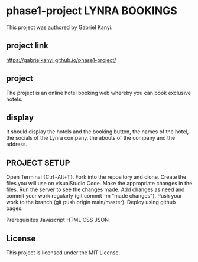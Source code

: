 # phase1-project LYNRA BOOKINGS
This project was authored by Gabriel Kanyi.
## project link
https://gabrielkanyi.github.io/phase1-project/

## project
The project is an online hotel booking web whereby you can book exclusive hotels.

## display
It should display the hotels and the booking button, the names of the hotel, the socials of the Lynra company, the abouts of the company and the address.

## PROJECT SETUP
Open Terminal {Ctrl+Alt+T}.
Fork into the repository and clone.
Create the files you will use on visualStudio Code.
Make the appropriate changes in the files.
Run the server to see the changes made.
Add changes as need and commit your work regularly (git commit -m "made changes").
Push your work to the branch (git push origin main/master).
Deploy using github pages.

Prerequisites
Javascript
HTML
CSS
JSON

## License
This project is licensed under the MIT License.
